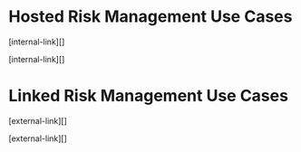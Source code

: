 # Hosted Risk Management Use Cases

[internal-link][]

[internal-link][]

# Linked Risk Management Use Cases

[external-link][]

[external-link][]



